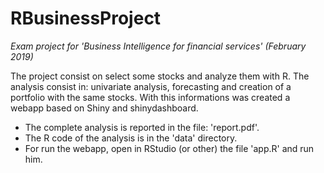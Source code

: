 # RBusinessProject
*Exam project for 'Business Intelligence for financial services' (February 2019)*

The project consist on select some stocks and analyze them with R. The analysis consist in: univariate analysis, forecasting and creation of a portfolio with the same stocks. With this informations was created a webapp based on Shiny and shinydashboard.

- The complete analysis is reported in the file: 'report.pdf'.
- The R code of the analysis is in the 'data' directory.
- For run the webapp, open in RStudio (or other) the file 'app.R' and run him.
